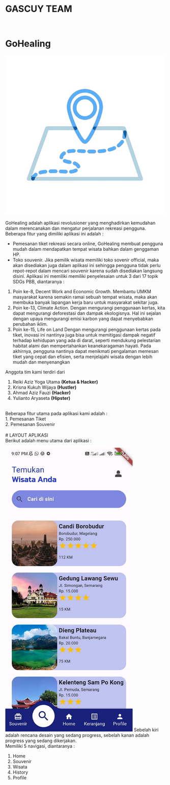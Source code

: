 # GASCUY TEAM
<br>


# GoHealing
![alt text](https://github.com/Raturu0/GoHealing/blob/main/assets/readme/icon.png?raw=true)

GoHealing adalah aplikasi revolusioner yang menghadirkan kemudahan dalam merencanakan 
dan mengatur perjalanan rekreasi pengguna. Beberapa fitur yang dimiliki aplikasi ini adalah :
- Pemesanan tiket rekreasi secara online, GoHealing membuat pengguna mudah dalam mendapatkan 
tempat wisata bahkan dalam genggaman HP. 
- Toko souvenir. Jika pemilik wisata memiliki toko sovenir official, maka akan disediakan juga dalam 
aplikasi ini sehingga pengguna tidak perlu repot-repot dalam mencari souvenir karena sudah disediakan 
langsung disini.
Aplikasi ini memiliki memiliki penyelesaian untuk 3 dari 17 topik SDGs PBB, diantaranya : 
1. Poin ke-8, Decent Work and Economic Growth.
Membantu UMKM masyarakat karena semakin ramai sebuah tempat wisata, maka 
akan membuka banyak lapangan kerja baru untuk masyarakat sekitar juga. 
2. Poin ke-13, Climate Action.
Dengan mengurangi penggunaan kertas, kita dapat mengurangi deforestasi dan dampak 
ekologisnya. Hal ini sejalan dengan upaya mengurangi emisi karbon yang dapat 
menyebabkan perubahan iklim.
3. Poin ke-15, Life on Land
Dengan mengurangi penggunaan kertas pada tiket, inovasi ini nantinya juga bisa untuk 
memitigasi dampak negatif terhadap kehidupan yang ada di darat, seperti mendukung 
pelestarian habitat alami dan mempertahankan keanekaragaman hayati.
Pada akhirnya, pengguna nantinya dapat menikmati pengalaman memesan tiket yang cepat dan 
efisien, serta menjelajahi wisata dengan lebih mudah dan menyenangkan

Anggota tim kami terdiri dari
1. Reiki Aziz Yoga Utama **(Ketua & Hacker)**
2. Krisna Kukuh Wijaya **(Hustler)**
3. Ahmad Aziz Fauzi **(Hacker)**
4. Yulianto Aryaseta **(Hipster)**
<br>
Beberapa fitur utama pada aplikasi kami adalah :
<br>
1. Pemesanan Tiket 
<br>
2. Pemesanan Souvenir
<br>
<br>
# LAYOUT APLIKASI
<br>
Berikut adalah menu utama dari aplikasi :

![alt text](https://github.com/Raturu0/GoHealing/blob/main/assets/readme/souvenirpage.jpg?raw=true)
Sebelah kiri adalah rencana desain yang sedang progress, sebelah kanan adalah progress yang sedang dikerjakan. 
<br>
Memiliki 5 navigasi, diantaranya :
1. Home <br>
2. Souvenir <br>
3. Wisata <br>
4. History <br>
5. Profile 


